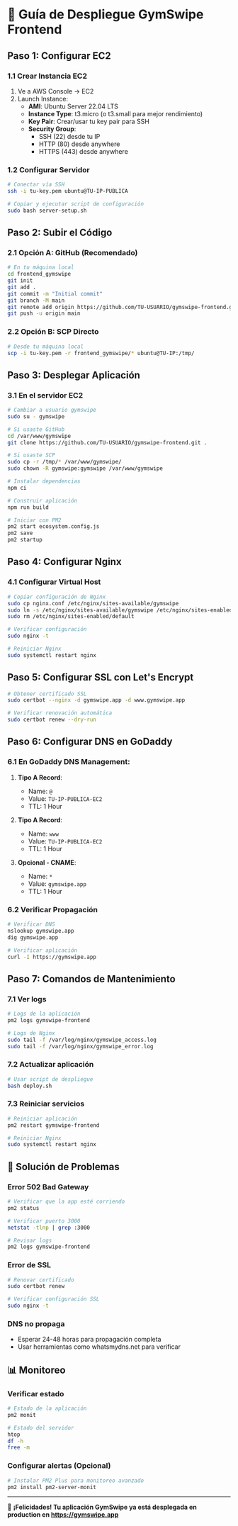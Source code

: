 # 🚀 Guía de Despliegue GymSwipe Frontend

## Paso 1: Configurar EC2

### 1.1 Crear Instancia EC2
1. Ve a AWS Console → EC2
2. Launch Instance:
   - **AMI**: Ubuntu Server 22.04 LTS
   - **Instance Type**: t3.micro (o t3.small para mejor rendimiento)
   - **Key Pair**: Crear/usar tu key pair para SSH
   - **Security Group**: 
     - SSH (22) desde tu IP
     - HTTP (80) desde anywhere
     - HTTPS (443) desde anywhere

### 1.2 Configurar Servidor
```bash
# Conectar vía SSH
ssh -i tu-key.pem ubuntu@TU-IP-PUBLICA

# Copiar y ejecutar script de configuración
sudo bash server-setup.sh
```

## Paso 2: Subir el Código

### 2.1 Opción A: GitHub (Recomendado)
```bash
# En tu máquina local
cd frontend_gymswipe
git init
git add .
git commit -m "Initial commit"
git branch -M main
git remote add origin https://github.com/TU-USUARIO/gymswipe-frontend.git
git push -u origin main
```

### 2.2 Opción B: SCP Directo
```bash
# Desde tu máquina local
scp -i tu-key.pem -r frontend_gymswipe/* ubuntu@TU-IP:/tmp/
```

## Paso 3: Desplegar Aplicación

### 3.1 En el servidor EC2
```bash
# Cambiar a usuario gymswipe
sudo su - gymswipe

# Si usaste GitHub
cd /var/www/gymswipe
git clone https://github.com/TU-USUARIO/gymswipe-frontend.git .

# Si usaste SCP
sudo cp -r /tmp/* /var/www/gymswipe/
sudo chown -R gymswipe:gymswipe /var/www/gymswipe

# Instalar dependencias
npm ci

# Construir aplicación
npm run build

# Iniciar con PM2
pm2 start ecosystem.config.js
pm2 save
pm2 startup
```

## Paso 4: Configurar Nginx

### 4.1 Configurar Virtual Host
```bash
# Copiar configuración de Nginx
sudo cp nginx.conf /etc/nginx/sites-available/gymswipe
sudo ln -s /etc/nginx/sites-available/gymswipe /etc/nginx/sites-enabled/
sudo rm /etc/nginx/sites-enabled/default

# Verificar configuración
sudo nginx -t

# Reiniciar Nginx
sudo systemctl restart nginx
```

## Paso 5: Configurar SSL con Let's Encrypt

```bash
# Obtener certificado SSL
sudo certbot --nginx -d gymswipe.app -d www.gymswipe.app

# Verificar renovación automática
sudo certbot renew --dry-run
```

## Paso 6: Configurar DNS en GoDaddy

### 6.1 En GoDaddy DNS Management:
1. **Tipo A Record**:
   - Name: `@`
   - Value: `TU-IP-PUBLICA-EC2`
   - TTL: 1 Hour

2. **Tipo A Record**:
   - Name: `www`
   - Value: `TU-IP-PUBLICA-EC2`
   - TTL: 1 Hour

3. **Opcional - CNAME**:
   - Name: `*`
   - Value: `gymswipe.app`
   - TTL: 1 Hour

### 6.2 Verificar Propagación
```bash
# Verificar DNS
nslookup gymswipe.app
dig gymswipe.app

# Verificar aplicación
curl -I https://gymswipe.app
```

## Paso 7: Comandos de Mantenimiento

### 7.1 Ver logs
```bash
# Logs de la aplicación
pm2 logs gymswipe-frontend

# Logs de Nginx
sudo tail -f /var/log/nginx/gymswipe_access.log
sudo tail -f /var/log/nginx/gymswipe_error.log
```

### 7.2 Actualizar aplicación
```bash
# Usar script de despliegue
bash deploy.sh
```

### 7.3 Reiniciar servicios
```bash
# Reiniciar aplicación
pm2 restart gymswipe-frontend

# Reiniciar Nginx
sudo systemctl restart nginx
```

## 🔧 Solución de Problemas

### Error 502 Bad Gateway
```bash
# Verificar que la app esté corriendo
pm2 status

# Verificar puerto 3000
netstat -tlnp | grep :3000

# Revisar logs
pm2 logs gymswipe-frontend
```

### Error de SSL
```bash
# Renovar certificado
sudo certbot renew

# Verificar configuración SSL
sudo nginx -t
```

### DNS no propaga
- Esperar 24-48 horas para propagación completa
- Usar herramientas como whatsmydns.net para verificar

## 📊 Monitoreo

### Verificar estado
```bash
# Estado de la aplicación
pm2 monit

# Estado del servidor
htop
df -h
free -m
```

### Configurar alertas (Opcional)
```bash
# Instalar PM2 Plus para monitoreo avanzado
pm2 install pm2-server-monit
```

---

🎉 **¡Felicidades! Tu aplicación GymSwipe ya está desplegada en production en https://gymswipe.app**
